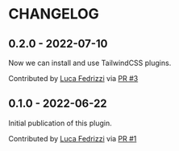 CHANGELOG
=========

0.2.0 - 2022-07-10
------------------

Now we can install and use TailwindCSS plugins.

Contributed by [Luca Fedrizzi](https://github.com/lcfd) via [PR #3](https://github.com/pelican-plugins/tailwindcss/pull/3/)


0.1.0 - 2022-06-22
------------------

Initial publication of this plugin.

Contributed by [Luca Fedrizzi](https://github.com/lcfd) via [PR #1](https://github.com/pelican-plugins/tailwindcss/pull/1/)

